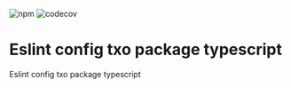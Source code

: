 ![npm](https://img.shields.io/npm/v/eslint-config-txo-package-typescript)
![codecov](https://img.shields.io/codecov/c/github/technology-studio/eslint-config-txo-package-typescript)
# Eslint config txo package typescript

Eslint config txo package typescript
